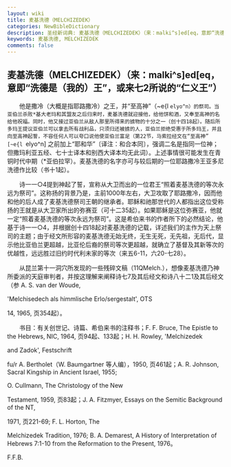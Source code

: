 ```yaml
---
layout: wiki
title: 麦基洗德（MELCHIZEDEK）
categories: NewBibleDictionary
description: 圣经新词典: 麦基洗德（MELCHIZEDEK）（来：malki^s]ed[eq，意即“洗德是（我的）王”，或来七2所说的“仁义王”）
keywords: 麦基洗德, MELCHIZEDEK
comments: false
---
```


## 麦基洗德（MELCHIZEDEK）（来：malki^s]ed[eq，意即“洗德是（我的）王”，或来七2所说的“仁义王”）

　　他是撒冷（大概是指耶路撒冷）之王，并“至高神”（~e{l `elyo^n）的祭司。当亚伯兰杀败*基大老玛和其盟友之后归来时，麦基洗德就迎接他，给他饼和酒，又奉至高神的名给他祝福。同时，他又接过亚伯兰从敌人那里所得来的掳物的十分之一（创十四18起）。随后所多玛王提议亚伯兰可以拿去所有战利品，只须归还被掳的人，亚伯兰拒绝受惠于所多玛王，并且向至高神起誓，不容任何人可以夸口说他使亚伯兰富足（第22节，马索拉经文在“至高神” [~e{l `elyo^n] 之前加上“耶和华”〔译注：和合本同〕，强调二名是指同一位神；但撒玛利亚五经、七十士译本和别西大译本均无此词）。上述事情很可能发生在青铜时代中期（*亚伯拉罕）。麦基洗德的名字亦可与较后期的一位耶路撒冷王亚多尼洗德作比较（书十1起）。

　　诗一一○4提到神起了誓，宣称从大卫而出的一位君王“照着麦基洗德的等次永远为祭司”。这称扬的背景乃是，主前1000年左右，大卫攻取了耶路撒冷，因而他和他的后人成了麦基洗德祭司王朝的继承者。耶稣和祂那世代的人都指出这位受称扬的王就是从大卫家所出的弥赛亚（可十二35起）。如果耶稣是这位弥赛亚，他就一定“照着麦基洗德的等次永远为祭司”。这是希伯来书的作者所下的必然结论，他基于诗一一○4，并根据创十四18起对麦基洗德的记载，详述我们的主作为天上祭司的主题；由于经文所形容的麦基洗德无始无终，无生无死，无先祖，无后代，显示他比亚伯兰更超越，比亚伦后裔的祭司等次更超越，就确立了基督及其新等次的优越性，远远胜过旧约时代利未家的等次（来五6-11，六20-七28）。

　　从昆兰第十一洞穴所发现的一些残碎文稿（11QMelch.），想像麦基洗德乃神所委派的天庭审判者，并按这理解来阐释诗七7及其后经文和诗八十二1及其后经文（参 A. S. van der Woude,

'Melchisedech als himmlische Erlo/sergestalt', OTS

14, 1965, 页354起）。

　　书目：有关创世记、诗篇、希伯来书的注释书；F. F. Bruce, The Epistle to the Hebrews, NIC, 1964, 页94起、133起；H. H. Rowley, 'Melchizedek

and Zadok', Festschrift

fu/r A. Bertholet（W. Baumgartner 等人编），1950, 页461起；A. R. Johnson, Sacral Kingship in Ancient Israel, 1955;

O. Cullmann, The Christology of the New

Testament, 1959, 页83起；J. A. Fitzmyer, Essays on the Semitic Background of the NT,

1971, 页221-69; F. L. Horton, The

Melchizedek Tradition, 1976; B. A. Demarest, A History of Interpretation of Hebrews 7:1-10 from the Reformation to the Present, 1976。

F.F.B.








